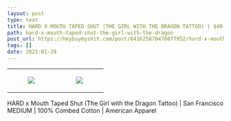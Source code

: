 ```yaml
---
layout: post
type: text
title: HARD X MOUTH TAPED SHUT (THE GIRL WITH THE DRAGON TATTOO) | $40
path: hard-x-mouth-taped-shut-the-girl-with-the-dragon
post_url: https://heybuymyshit.com/post/641625878478077952/hard-x-mouth-taped-shut-the-girl-with-the-dragon
tags: []
date: 2021-01-29
---
```




<table style="width:100%;"><tr><td style="vertical-align:top;">
      <figure class="tmblr-full" data-orig-height="2048" data-orig-width="1365" data-orig-src="https://concertshirts.netlify.app/shirts/0509/0509-01.jpg"><img src="https://64.media.tumblr.com/7776a82fb3f9ad0133c7ad4fc5fab24d/516fae3c23b9c5ce-8a/s540x810/737293439692ebe082599b51b5d0d6e7f3c1bb08.jpg" data-orig-height="2048" data-orig-width="1365" data-orig-src="https://concertshirts.netlify.app/shirts/0509/0509-01.jpg"/></figure></td>
    <td style="vertical-align:top;">
      <figure class="tmblr-full" data-orig-height="2048" data-orig-width="1365" data-orig-src="https://concertshirts.netlify.app/shirts/0509/0509-02.jpg"><img src="https://64.media.tumblr.com/e56dbf837355460d446ed1aa4ed4c729/516fae3c23b9c5ce-85/s540x810/016e45a623acc517fd03e10097493910b33dc847.jpg" data-orig-height="2048" data-orig-width="1365" data-orig-src="https://concertshirts.netlify.app/shirts/0509/0509-02.jpg"/></figure></td>
  </tr></table><p>
  HARD x Mouth Taped Shut (The Girl with the Dragon Tattoo) | San Francisco<br/>MEDIUM | 100% Combed Cotton | American Apparel
</p>
